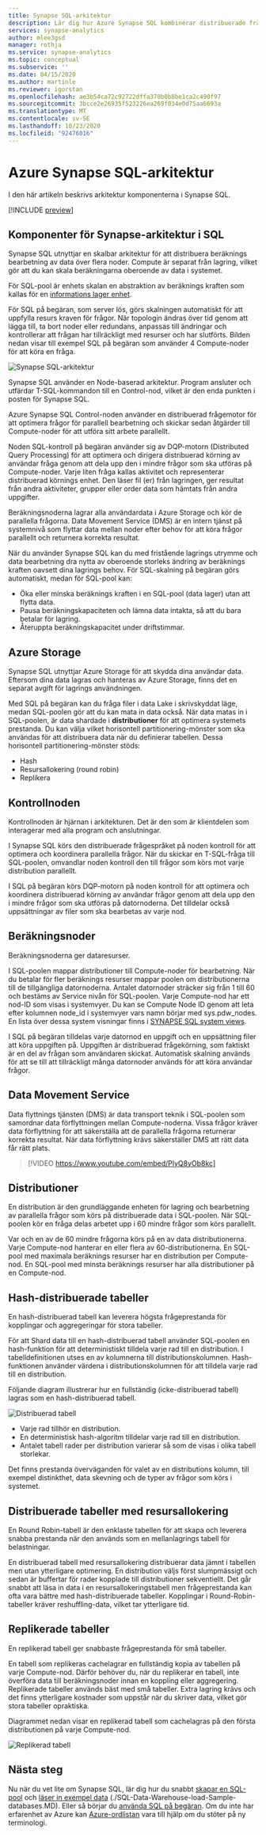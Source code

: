 ```yaml
---
title: Synapse SQL-arkitektur
description: Lär dig hur Azure Synapse SQL kombinerar distribuerade fråge bearbetnings funktioner med Azure Storage för att uppnå höga prestanda och skalbarhet.
services: synapse-analytics
author: mlee3gsd
manager: rothja
ms.service: synapse-analytics
ms.topic: conceptual
ms.subservice: ''
ms.date: 04/15/2020
ms.author: martinle
ms.reviewer: igorstan
ms.openlocfilehash: ae3b54ca72c92722dffa370b0b8be1ca2c490f97
ms.sourcegitcommit: 3bcce2e26935f523226ea269f034e0d75aa6693a
ms.translationtype: MT
ms.contentlocale: sv-SE
ms.lasthandoff: 10/23/2020
ms.locfileid: "92476016"
---
```

# <a name="azure-synapse-sql-architecture"></a>Azure Synapse SQL-arkitektur 

I den här artikeln beskrivs arkitektur komponenterna i Synapse SQL.

[!INCLUDE [preview](../includes/note-preview.md)]

## <a name="synapse-sql-architecture-components"></a>Komponenter för Synapse-arkitektur i SQL

Synapse SQL utnyttjar en skalbar arkitektur för att distribuera beräknings bearbetning av data över flera noder. Compute är separat från lagring, vilket gör att du kan skala beräkningarna oberoende av data i systemet. 

För SQL-pool är enhets skalan en abstraktion av beräknings kraften som kallas för en [informations lager enhet](resource-consumption-models.md). 

För SQL på begäran, som server lös, görs skalningen automatiskt för att uppfylla resurs kraven för frågor. När topologin ändras över tid genom att lägga till, ta bort noder eller redundans, anpassas till ändringar och kontrollerar att frågan har tillräckligt med resurser och har slutförts. Bilden nedan visar till exempel SQL på begäran som använder 4 Compute-noder för att köra en fråga.

![Synapse SQL-arkitektur](./media//overview-architecture/sql-architecture.png)

Synapse SQL använder en Node-baserad arkitektur. Program ansluter och utfärdar T-SQL-kommandon till en Control-nod, vilket är den enda punkten i posten för Synapse SQL. 

Azure Synapse SQL Control-noden använder en distribuerad frågemotor för att optimera frågor för parallell bearbetning och skickar sedan åtgärder till Compute-noder för att utföra sitt arbete parallellt. 

Noden SQL-kontroll på begäran använder sig av DQP-motorn (Distributed Query Processing) för att optimera och dirigera distribuerad körning av användar fråga genom att dela upp den i mindre frågor som ska utföras på Compute-noder. Varje liten fråga kallas aktivitet och representerar distribuerad körnings enhet. Den läser fil (er) från lagringen, ger resultat från andra aktiviteter, grupper eller order data som hämtats från andra uppgifter. 

Beräkningsnoderna lagrar alla användardata i Azure Storage och kör de parallella frågorna. Data Movement Service (DMS) är en intern tjänst på systemnivå som flyttar data mellan noder efter behov för att köra frågor parallellt och returnera korrekta resultat. 

När du använder Synapse SQL kan du med fristående lagrings utrymme och data bearbetning dra nytta av oberoende storleks ändring av beräknings kraften oavsett dina lagrings behov. För SQL-skalning på begäran görs automatiskt, medan för SQL-pool kan:

* Öka eller minska beräknings kraften i en SQL-pool (data lager) utan att flytta data.
* Pausa beräkningskapaciteten och lämna data intakta, så att du bara betalar för lagring.
* Återuppta beräkningskapacitet under driftstimmar.

## <a name="azure-storage"></a>Azure Storage

Synapse SQL utnyttjar Azure Storage för att skydda dina användar data. Eftersom dina data lagras och hanteras av Azure Storage, finns det en separat avgift för lagrings användningen. 

Med SQL på begäran kan du fråga filer i data Lake i skrivskyddat läge, medan SQL-poolen gör att du kan mata in data också. När data matas in i SQL-poolen, är data shardade i **distributioner** för att optimera systemets prestanda. Du kan välja vilket horisontell partitionering-mönster som ska användas för att distribuera data när du definierar tabellen. Dessa horisontell partitionering-mönster stöds:

* Hash
* Resursallokering (round robin)
* Replikera

## <a name="control-node"></a>Kontrollnoden

Kontrollnoden är hjärnan i arkitekturen. Det är den som är klientdelen som interagerar med alla program och anslutningar. 

I Synapse SQL körs den distribuerade frågespråket på noden kontroll för att optimera och koordinera parallella frågor. När du skickar en T-SQL-fråga till SQL-poolen, omvandlar noden kontroll den till frågor som körs mot varje distribution parallellt.

I SQL på begäran körs DQP-motorn på noden kontroll för att optimera och koordinera distribuerad körning av användar frågor genom att dela upp den i mindre frågor som ska utföras på datornoderna. Det tilldelar också uppsättningar av filer som ska bearbetas av varje nod.

## <a name="compute-nodes"></a>Beräkningsnoder

Beräkningsnoderna ger dataresurser. 

I SQL-poolen mappar distributioner till Compute-noder för bearbetning. När du betalar för fler beräknings resurser mappar poolen om distributionerna till de tillgängliga datornoderna. Antalet datornoder sträcker sig från 1 till 60 och bestäms av Service nivån för SQL-poolen. Varje Compute-nod har ett nod-ID som visas i systemvyer. Du kan se Compute Node ID genom att leta efter kolumnen node_id i systemvyer vars namn börjar med sys.pdw_nodes. En lista över dessa system visningar finns i [SYNAPSE SQL system views](/sql/relational-databases/system-catalog-views/sql-data-warehouse-and-parallel-data-warehouse-catalog-views?view=azure-sqldw-latest).

I SQL på begäran tilldelas varje datornod en uppgift och en uppsättning filer att köra uppgiften på. Uppgiften är distribuerad frågekörning, som faktiskt är en del av frågan som användaren skickat. Automatisk skalning används för att se till att tillräckligt många datornoder används för att köra användar frågor.

## <a name="data-movement-service"></a>Data Movement Service

Data flyttnings tjänsten (DMS) är data transport teknik i SQL-poolen som samordnar data förflyttningen mellan Compute-noderna. Vissa frågor kräver data förflyttning för att säkerställa att de parallella frågorna returnerar korrekta resultat. När data förflyttning krävs säkerställer DMS att rätt data får rätt plats.

> [!VIDEO https://www.youtube.com/embed/PlyQ8yOb8kc]

## <a name="distributions"></a>Distributioner

En distribution är den grundläggande enheten för lagring och bearbetning av parallella frågor som körs på distribuerade data i SQL-poolen. När SQL-poolen kör en fråga delas arbetet upp i 60 mindre frågor som körs parallellt. 

Var och en av de 60 mindre frågorna körs på en av data distributionerna. Varje Compute-nod hanterar en eller flera av 60-distributionerna. En SQL-pool med maximala beräknings resurser har en distribution per Compute-nod. En SQL-pool med minsta beräknings resurser har alla distributioner på en Compute-nod. 

## <a name="hash-distributed-tables"></a>Hash-distribuerade tabeller
En hash-distribuerad tabell kan leverera högsta frågeprestanda för kopplingar och aggregeringar för stora tabeller. 

För att Shard data till en hash-distribuerad tabell använder SQL-poolen en hash-funktion för att deterministiskt tilldela varje rad till en distribution. I tabelldefinitionen utses en av kolumnerna till distributionskolumnen. Hash-funktionen använder värdena i distributionskolumnen för att tilldela varje rad till en distribution.

Följande diagram illustrerar hur en fullständig (icke-distribuerad tabell) lagras som en hash-distribuerad tabell. 

![Distribuerad tabell](media//overview-architecture/hash-distributed-table.png "Distribuerad tabell") 

* Varje rad tillhör en distribution. 
* En deterministisk hash-algoritm tilldelar varje rad till en distribution. 
* Antalet tabell rader per distribution varierar så som de visas i olika tabell storlekar.

Det finns prestanda överväganden för valet av en distributions kolumn, till exempel distinkthet, data skevning och de typer av frågor som körs i systemet.

## <a name="round-robin-distributed-tables"></a>Distribuerade tabeller med resursallokering

En Round Robin-tabell är den enklaste tabellen för att skapa och leverera snabba prestanda när den används som en mellanlagrings tabell för belastningar.

En distribuerad tabell med resursallokering distribuerar data jämnt i tabellen men utan ytterligare optimering. En distribution väljs först slumpmässigt och sedan är buffertar för rader kopplade till distributioner sekventiellt. Det går snabbt att läsa in data i en resursallokeringstabell men frågeprestanda kan ofta vara bättre med hash-distribuerade tabeller. Kopplingar i Round-Robin-tabeller kräver reshuffling-data, vilket tar ytterligare tid.

## <a name="replicated-tables"></a>Replikerade tabeller
En replikerad tabell ger snabbaste frågeprestanda för små tabeller.

En tabell som replikeras cachelagrar en fullständig kopia av tabellen på varje Compute-nod. Därför behöver du, när du replikerar en tabell, inte överföra data till beräkningsnoder innan en koppling eller aggregering. Replikerade tabeller används bäst med små tabeller. Extra lagring krävs och det finns ytterligare kostnader som uppstår när du skriver data, vilket gör stora tabeller opraktiska. 

Diagrammet nedan visar en replikerad tabell som cachelagras på den första distributionen på varje Compute-nod. 

![Replikerad tabell](media/overview-architecture/replicated-table.png "Replikerad tabell") 

## <a name="next-steps"></a>Nästa steg

Nu när du vet lite om Synapse SQL, lär dig hur du snabbt [skapar en SQL-pool](../quickstart-create-sql-pool-portal.md) och [läser in exempel data](../sql-data-warehouse/sql-data-warehouse-load-from-azure-blob-storage-with-polybase.md) (./SQL-Data-Warehouse-load-Sample-databases.MD). Eller så börjar du [använda SQL på begäran](../quickstart-sql-on-demand.md). Om du inte har erfarenhet av Azure kan [Azure-ordlistan](../../azure-glossary-cloud-terminology.md) vara till hjälp om du stöter på ny terminologi. 
